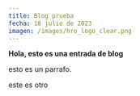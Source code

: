 ```yaml
---
title: Blog prueba
fecha: 18 julio de 2023
imagen: /images/hro_logo_clear.png
---
```

**Hola, esto es una entrada de blog**



esto es un parrafo.



este es otro
